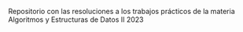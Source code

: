 Repositorio con las resoluciones a los trabajos prácticos de la materia Algoritmos y Estructuras de Datos II 2023
